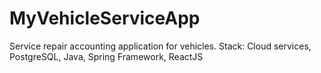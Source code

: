 # MyVehicleServiceApp
Service repair accounting application for vehicles.
Stack: Cloud services, PostgreSQL, Java, Spring Framework, ReactJS
